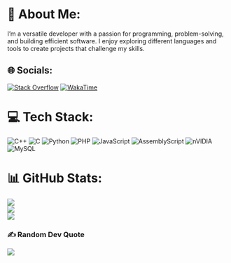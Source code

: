 # 💫 About Me:
I’m a versatile developer with a passion for programming, problem-solving, and building efficient software. I enjoy exploring different languages and tools to create projects that challenge my skills.


## 🌐 Socials:
[![Stack Overflow](https://img.shields.io/badge/-Stackoverflow-FE7A16?logo=stack-overflow&logoColor=white)](https://stackoverflow.com/users/29981505) [![WakaTime](https://img.shields.io/badge/-WakaTime-000000?logo=wakatime&logoColor=white)](https://wakatime.com/@rxpriex)

# 💻 Tech Stack:
![C++](https://img.shields.io/badge/c++-%2300599C.svg?style=for-the-badge&logo=c%2B%2B&logoColor=white) ![C](https://img.shields.io/badge/c-%2300599C.svg?style=for-the-badge&logo=c&logoColor=white) ![Python](https://img.shields.io/badge/python-3670A0?style=for-the-badge&logo=python&logoColor=ffdd54) ![PHP](https://img.shields.io/badge/php-%23777BB4.svg?style=for-the-badge&logo=php&logoColor=white) ![JavaScript](https://img.shields.io/badge/javascript-%23323330.svg?style=for-the-badge&logo=javascript&logoColor=%23F7DF1E)  ![AssemblyScript](https://img.shields.io/badge/assembly%20script-%23000000.svg?style=for-the-badge&logo=assemblyscript&logoColor=white) ![nVIDIA](https://img.shields.io/badge/cuda-000000.svg?style=for-the-badge&logo=nVIDIA&logoColor=green) ![MySQL](https://img.shields.io/badge/mysql-4479A1.svg?style=for-the-badge&logo=mysql&logoColor=white)
# 📊 GitHub Stats:
![](https://github-readme-stats.vercel.app/api?username=rxpriex&theme=dark&hide_border=false&include_all_commits=true&count_private=false)<br/>
![](https://nirzak-streak-stats.vercel.app/?user=rxpriex&theme=dark&hide_border=false)<br/>
![](https://github-readme-stats.vercel.app/api/top-langs/?username=rxpriex&theme=dark&hide_border=false&include_all_commits=true&count_private=false&layout=compact)

### ✍️ Random Dev Quote
![](https://quotes-github-readme.vercel.app/api?type=horizontal&theme=dark)
